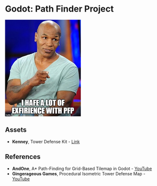 # Godot: Path Finder Project 

![dumb_joke](docs/6akgdt.jpg)

## Assets
* **Kenney**, Tower Defense Kit - [Link](https://kenney.nl/assets/tower-defense-kit)

## References
* **AndOne**, A* Path-Finding for Grid-Based Tilemap in Godot - [YouTube](https://www.youtube.com/watch?v=dVNH6mIDksQ&ab_channel=AndOne)
* **Gingerageous Games**, Procedural Isometric Tower Defense Map - [YouTube](https://www.youtube.com/watch?v=hVAdr0AboYU&ab_channel=GingerageousGames)